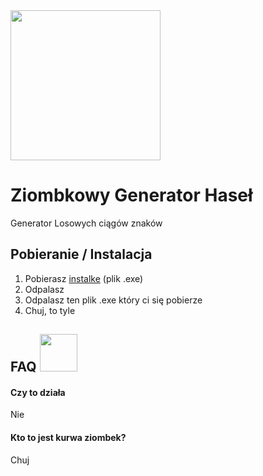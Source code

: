 
<img src="https://cdn.discordapp.com/attachments/1016613165359968277/1205565028527251526/cos.png?ex=65d8d4ed&is=65c65fed&hm=95a8857db00009cb24b52312fff57c6ceafbe67f31f99c59fc9c4479f56e23fb&" width="240"/> 

# Ziombkowy Generator Haseł

Generator Losowych ciągów znaków


## Pobieranie / Instalacja

1. Pobierasz [instalke](https://github.com/krawatPL/ZiombkowyGeneratorHase-/releases/tag/Instalka) (plik .exe)
2. Odpalasz
3. Odpalasz ten plik .exe który ci się pobierze
4. Chuj, to tyle
## FAQ <img src="https://media.discordapp.net/attachments/1200941576130674828/1201160794960838666/IMG_20240119_100101.jpg?ex=65edb92a&is=65db442a&hm=09017af0db6adb92d5a7375334fbeae2d9c7edafb8ab6f870a05795d4b941d28&=&format=webp&width=420&height=559" width="60"/> 

#### Czy to działa

Nie

#### Kto to jest kurwa ziombek?

Chuj

